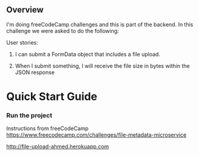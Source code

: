 ## Overview
I'm doing freeCodeCamp challenges and this is part of the backend. In this challenge we were asked to do the following:

User stories:

1) I can submit a FormData object that includes a file upload.

2) When I submit something, I will receive the file size in bytes within the JSON response


# Quick Start Guide

### Run the project

Instructions from freeCodeCamp https://www.freecodecamp.com/challenges/file-metadata-microservice

http://file-upload-ahmed.herokuapp.com
